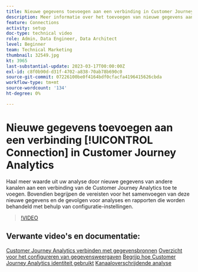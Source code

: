 ```yaml
---
title: Nieuwe gegevens toevoegen aan een verbinding in Customer Journey Analytics
description: Meer informatie over het toevoegen van nieuwe gegevens aan een Customer Journey Analytics-verbinding voor meer waarde uit uw analyse.
feature: Connections
activity: setup
doc-type: technical video
role: Admin, Data Engineer, Data Architect
level: Beginner
team: Technical Marketing
thumbnail: 32549.jpg
kt: 3965
last-substantial-update: 2023-03-17T00:00:00Z
exl-id: c8f0b90d-d31f-4702-a838-70ab78b690c0
source-git-commit: 07226100be0f4164bdf0cfacfa4196415626cbda
workflow-type: tm+mt
source-wordcount: '134'
ht-degree: 0%

---
```


# Nieuwe gegevens toevoegen aan een verbinding [!UICONTROL Connection] in Customer Journey Analytics

Haal meer waarde uit uw analyse door nieuwe gegevens van andere kanalen aan een verbinding van de Customer Journey Analytics toe te voegen. Bovendien begrijpen de vereisten voor het samenvoegen van deze nieuwe gegevens en de gevolgen voor analyses en rapporten die worden behandeld met behulp van configuratie-instellingen.

>[!VIDEO](https://video.tv.adobe.com/v/32549/?learn=on&quality=12)

## Verwante video&#39;s en documentatie:

[Customer Journey Analytics verbinden met gegevensbronnen](https://experienceleague.adobe.com/docs/customer-journey-analytics-learn/tutorials/connections/connecting-customer-journey-analytics-to-data-sources-in-platform.html)
[Overzicht voor het configureren van gegevensweergaven](https://experienceleague.adobe.com/docs/customer-journey-analytics-learn/tutorials/data-views/overview-of-configuring-data-views-for-cja.html)
[Begrijp hoe Customer Journey Analytics identiteit gebruikt](https://experienceleague.adobe.com/docs/customer-journey-analytics-learn/tutorials/visitor-id/understanding-how-customer-journey-analytics-uses-identity.html)
[Kanaaloverschrijdende analyse](https://experienceleague.adobe.com/docs/analytics-platform/using/cca/overview.html)